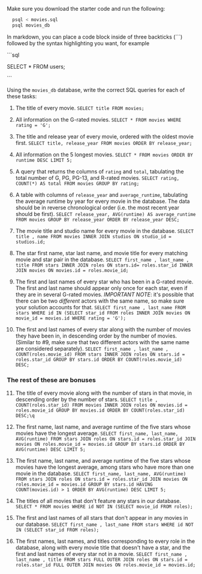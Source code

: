 Make sure you download the starter code and run the following:

```sh
  psql < movies.sql
  psql movies_db
```

In markdown, you can place a code block inside of three backticks (```) followed by the syntax highlighting you want, for example

\```sql

SELECT \* FROM users;

\```

Using the `movies_db` database, write the correct SQL queries for each of these tasks:

1.  The title of every movie. ```SELECT title FROM movies;```


2.  All information on the G-rated movies. ```SELECT * FROM movies WHERE rating = 'G';```


3.  The title and release year of every movie, ordered with the
    oldest movie first. ```SELECT title, release_year FROM movies ORDER BY release_year;```
    
4.  All information on the 5 longest movies. ```SELECT * FROM movies ORDER BY runtime DESC LIMIT 5;```

5.  A query that returns the columns of `rating` and `total`, tabulating the
    total number of G, PG, PG-13, and R-rated movies. ```SELECT rating, COUNT(*) AS total FROM movies GROUP BY rating;```


6.  A table with columns of `release_year` and `average_runtime`,
    tabulating the average runtime by year for every movie in the database. The data should be in reverse chronological order (i.e. the most recent year should be first). ```SELECT release_year, AVG(runtime) AS average_runtime FROM movies GROUP BY release_year ORDER BY release_year DESC;```

7.  The movie title and studio name for every movie in the
    database. ```SELECT title , name FROM movies INNER JOIN studios ON studio_id = studios.id;```

8.  The star first name, star last name, and movie title for every
    matching movie and star pair in the database. ```SELECT first_name , last_name , title FROM stars INNER JOIN roles ON stars.id= roles.star_id INNER JOIN movies ON movies.id = roles.movie_id;```

9.  The first and last names of every star who has been in a G-rated movie. The first and last name should appear only once for each star, even if they are in several G-rated movies. *IMPORTANT NOTE*: it's possible that there can be two *different* actors with the same name, so make sure your solution accounts for that. ```SELECT first_name , last_name FROM stars WHERE id IN (SELECT star_id FROM roles INNER JOIN movies ON movie_id = movies.id WHERE rating = 'G');```

10. The first and last names of every star along with the number
    of movies they have been in, in descending order by the number of movies. (Similar to #9, make sure
    that two different actors with the same name are considered separately). ```SELECT first_name , last_name , COUNT(roles.movie_id) FROM stars INNER JOIN roles ON stars.id = roles.star_id GROUP BY stars.id ORDER BY COUNT(roles.movie_id) DESC;```

### The rest of these are bonuses

11. The title of every movie along with the number of stars in
    that movie, in descending order by the number of stars. ```SELECT title , COUNT(roles.star_id) FROM movies INNER JOIN roles ON movies.id = roles.movie_id GROUP BY movies.id ORDER BY COUNT(roles.star_id) DESC;\q```

12. The first name, last name, and average runtime of the five
    stars whose movies have the longest average. ```SELECT first_name, last_name, AVG(runtime) FROM stars JOIN roles ON stars.id = roles.star_id JOIN movies ON roles.movie_id = movies.id GROUP BY stars.id ORDER BY AVG(runtime) DESC LIMIT 5;```

13. The first name, last name, and average runtime of the five
    stars whose movies have the longest average, among stars who have more than one movie in the database. ```SELECT first_name, last_name, AVG(runtime) FROM stars JOIN roles ON stars.id = roles.star_id JOIN movies ON roles.movie_id = movies.id GROUP BY stars.id HAVING COUNT(movies.id) > 1 ORDER BY AVG(runtime) DESC LIMIT 5;```

14. The titles of all movies that don't feature any stars in our
    database. ```SELECT * FROM movies WHERE id NOT IN (SELECT movie_id FROM roles);```

15. The first and last names of all stars that don't appear in any movies in our database. ```SELECT first_name , last_name FROM stars WHERE id NOT IN (SELECT star_id FROM roles);```

16. The first names, last names, and titles corresponding to every
    role in the database, along with every movie title that doesn't have a star, and the first and last names of every star not in a movie. ```SELECT first_name , last_name , title FROM stars FULL OUTER JOIN roles ON stars.id = roles.star_id FULL OUTER JOIN movies ON roles.movie_id = movies.id;```
